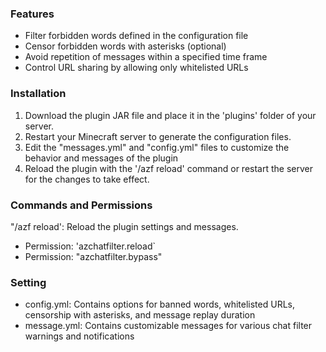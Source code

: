
### Features

- Filter forbidden words defined in the configuration file
- Censor forbidden words with asterisks (optional)
- Avoid repetition of messages within a specified time frame
- Control URL sharing by allowing only whitelisted URLs
###
### Installation

1. Download the plugin JAR file and place it in the 'plugins' folder of your server.
2. Restart your Minecraft server to generate the configuration files.
3. Edit the "messages.yml" and "config.yml" files to customize the behavior and messages of the plugin
4. Reload the plugin with the '/azf reload' command or restart the server for the changes to take effect.
###
### Commands and Permissions

"/azf reload': Reload the plugin settings and messages.
  - Permission: 'azchatfilter.reload`
- Permission: "azchatfilter.bypass"
###
### Setting

- config.yml: Contains options for banned words, whitelisted URLs, censorship with asterisks, and message replay duration
- message.yml: Contains customizable messages for various chat filter warnings and notifications
###
